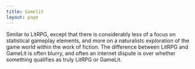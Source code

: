 ```yaml
---
title: Gamelit
layout: page
---
```

Similar to LitRPG, except that there is considerably less of a focus on statistical gameplay elements, and more on a naturalistc exploration of the game world within the work of fiction. The difference between LitRPG and GameLit is often blurry, and often an internet dispute is over whether something qualifies as truly LitRPG or GameLit.
